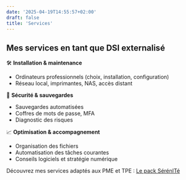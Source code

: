 ```yaml
---
date: '2025-04-19T14:55:57+02:00'
draft: false
title: 'Services'
---
```


## Mes services en tant que DSI externalisé

🛠️ **Installation & maintenance**
- Ordinateurs professionnels (choix, installation, configuration)
- Réseau local, imprimantes, NAS, accès distant

🔐 **Sécurité & sauvegardes**
- Sauvegardes automatisées
- Coffres de mots de passe, MFA
- Diagnostic des risques

📈 **Optimisation & accompagnement**
- Organisation des fichiers
- Automatisation des tâches courantes
- Conseils logiciels et stratégie numérique

Découvrez mes services adaptés aux PME et TPE : [Le pack SérénITé](/serenite)